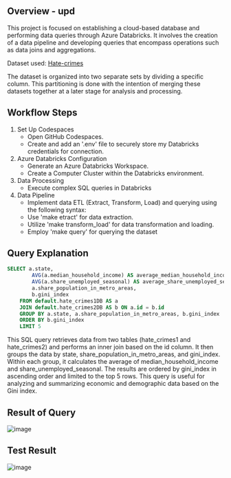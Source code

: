 
## Overview - upd
This project is focused on establishing a cloud-based database and performing data queries through Azure Databricks. It involves the creation of a data pipeline and developing queries that encompass operations such as data joins and aggregations.

Dataset used: [Hate-crimes](https://github.com/fivethirtyeight/data/blob/master/hate-crimes/hate_crimes.csv)

The dataset is organized into two separate sets by dividing a specific column. This partitioning is done with the intention of merging these datasets together at a later stage for analysis and processing. 

## Workflow Steps
1. Set Up Codespaces
    * Open GitHub Codespaces.
    * Create and add an '.env' file to securely store my Databricks credentials for connection.
2. Azure Databricks Configuration
    * Generate an Azure Databricks Workspace.
    * Create a Computer Cluster within the Databricks environment.
3. Data Processing
    * Execute complex SQL queries in Databricks
4. Data Pipeline
    * Implement data ETL (Extract, Transform, Load) and querying using the following syntax:
    * Use 'make etract' for data extraction.
    * Utilize 'make transform_load' for data transformation and loading.
    * Employ 'make query' for querying the dataset

## Query Explanation 
```sql
SELECT a.state, 
        AVG(a.median_household_income) AS average_median_household_income,
        AVG(a.share_unemployed_seasonal) AS average_share_unemployed_seasonal,
        a.share_population_in_metro_areas,
        b.gini_index
    FROM default.hate_crimes1DB AS a
    JOIN default.hate_crimes2DB AS b ON a.id = b.id
    GROUP BY a.state, a.share_population_in_metro_areas, b.gini_index
    ORDER BY b.gini_index
    LIMIT 5
```
This SQL query retrieves data from two tables (hate_crimes1 and hate_crimes2) and performs an inner join based on the id column. It then groups the data by state, share_population_in_metro_areas, and gini_index. Within each group, it calculates the average of median_household_income and share_unemployed_seasonal. The results are ordered by gini_index in ascending order and limited to the top 5 rows. This query is useful for analyzing and summarizing economic and demographic data based on the Gini index. 

## Result of Query 
![image](https://github.com/nogibjj/IDS706_Mini_PJT6/assets/141780408/a0d6eb74-1e18-4d91-a506-a1e8031ed34a)

## Test Result
![image](https://github.com/nogibjj/IDS706_Mini_PJT6/assets/141780408/36d9dcae-3166-4af8-b999-44a6005cc588)

